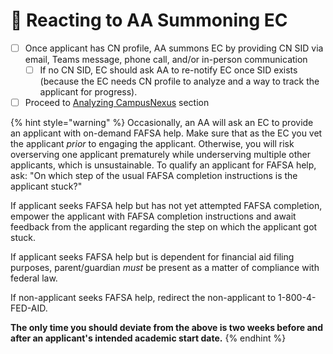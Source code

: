 # 👀 Reacting to AA Summoning EC

* [ ] Once applicant has CN profile, AA summons EC by providing CN SID via email, Teams message, phone call, and/or in-person communication
  * [ ] If no CN SID, EC should ask AA to re-notify EC once SID exists (because the EC needs CN profile to analyze and a way to track the applicant for progress).
* [ ] Proceed to [Analyzing CampusNexus](analyzing-campusnexus/) section

{% hint style="warning" %}
Occasionally, an AA will ask an EC to provide an applicant with on-demand FAFSA help. Make sure that as the EC you vet the applicant _prior_ to engaging the applicant.  Otherwise, you will risk overserving one applicant prematurely while underserving multiple other applicants, which is unsustainable.  To qualify an applicant for FAFSA help, ask: "On which step of the usual FAFSA completion instructions is the applicant stuck?"



If applicant seeks FAFSA help but has not yet attempted FAFSA completion, empower the applicant with FAFSA completion instructions and await feedback from the applicant regarding the step on which the applicant got stuck.



If applicant seeks FAFSA help but is dependent for financial aid filing purposes, parent/guardian _must_ be present as a matter of compliance with federal law.



If non-applicant seeks FAFSA help, redirect the non-applicant to 1-800-4-FED-AID.



**The only time you should deviate from the above is two weeks before and after an applicant's intended academic start date.**
{% endhint %}
